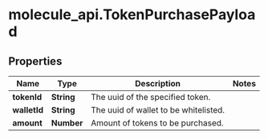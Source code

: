 # molecule_api.TokenPurchasePayload

## Properties
Name | Type | Description | Notes
------------ | ------------- | ------------- | -------------
**tokenId** | **String** | The uuid of the specified token. | 
**walletId** | **String** | The uuid of wallet to be whitelisted. | 
**amount** | **Number** | Amount of tokens to be purchased. | 


